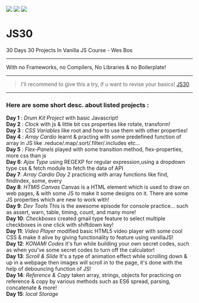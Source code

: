 ![](https://img.shields.io/badge/Javascript-VanillaJS-blue)
![](https://img.shields.io/badge/Challenge-30Days-orange)
![](https://img.shields.io/badge/Recommended-Tryit-green)

# JS30
30 Days 30 Projects In Vanilla JS Course
                               - Wes Bos
___
With no Frameworks, no Compilers, No Libraries & no Boilerplate!
___
> I'll recommend to give this a try, if u want to revise your basics! [JS30](https://javascript30.com/)
___
### Here are some short desc. about listed projects :

**Day 1** : _Drum Kit Project_ with basic Javascript!
<br />
**Day 2** : _Clock_ with js & little bit css properties like rotate, transform!
<br />
**Day 3** : _CSS Variables_ like root and how to use them with other properties!
<br />
**Day 4** : _Array Cardio_ learnt & practing with some predefined function of array in JS like .reduce/.map/.sort/.filter/.includes etc...
<br />
**Day 5** : _Flex-Panels_ played with some transition method, flex-properties, more css than js
<br />
**Day 6**: _Ajax Type_ using REGEXP for regular expression,using a dropdown type css & fetch module to fetch the data of API
<br />
**Day 7**: _Array Cardio Day 2_ practicing with array functions like find, findindex, some, every
<br />
**Day 8**: _HTMl5 Canvas_ Canvas is a HTML element which is used to draw on web pages, & with some JS to make it some designs on it. There are some JS properties which are new to work with!
<br />
**Day 9**: _Dev Tools_ This is the awesome episode for console practice... such as assert, warn, table, timing, count, and many more!
<br />
**Day 10**: _Checkboxes_ created gmail type feature to select multiple checkboxes in one click with shiftdown key!
<br />
**Day 11**: _Video Player_ modified basic HTML5 video player with some cool CSS & make it  alive by giving functionality to feature using vanillaJS!
<br />
**Day 12**: _KONAMI Codes_ it's fun while building your own secret codes, such as when you've some secret codes to turn off the calculator!
<br />
**Day 13**: _Scroll & Slide_ It's a type of animation effect while scrolling down & up in a webpage then images will scroll in to the page, it's done with the help of debouncing function of JS!
<br />
**Day 14**: _Reference & Copy_ taken array, strings, objects for practicing on reference & copy by various methods such as ES6 spread, parsing, concatenate & more!
<br />
**Day 15**: _local Storage_
